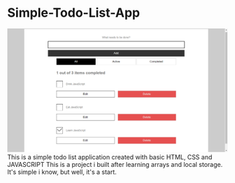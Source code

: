 # Simple-Todo-List-App
![todo](./assets/img/Screenshot-1.png)
This is a simple todo list application created with basic HTML, CSS and JAVASCRIPT
This is a project i built after learning arrays and local storage.
It's simple i know, but well, it's a start.

